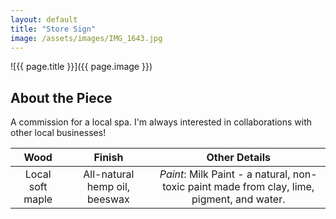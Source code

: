 ```yaml
---
layout: default
title: "Store Sign"
image: /assets/images/IMG_1643.jpg
---
```

![{{ page.title }}]({{ page.image }})
## About the Piece

A commission for a local spa. I'm always interested in collaborations with other local businesses!

| Wood              | Finish                          | Other Details                                                    |
|:------------------:|:--------------------------------:|:---------------------------------------------------------:|
| Local soft maple | All-natural hemp oil, beeswax | *Paint*: Milk Paint - a natural, non-toxic paint made from clay, lime, pigment, and water. |




